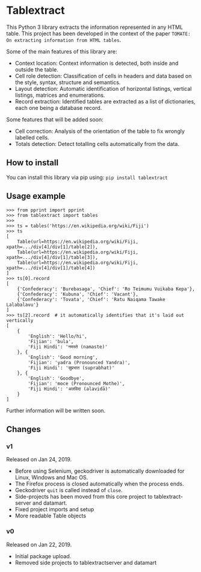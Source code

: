 # Tablextract

This Python 3 library extracts the information represented in any HTML table. This project has been developed in the context of the paper `TOMATE: On extracting information from HTML tables`.

Some of the main features of this library are:

* Context location: Context information is detected, both inside and outside the table.
* Cell role detection: Classification of cells in headers and data based on the style, syntax, structure and semantics.
* Layout detection: Automatic identification of horizontal listings, vertical listings, matrices and enumerations.
* Record extraction: Identified tables are extracted as a list of dictionaries, each one being a database record.

Some features that will be added soon:

* Cell correction: Analysis of the orientation of the table to fix wrongly labelled cells.
* Totals detection: Detect totalling cells automatically from the data.

## How to install

You can install this library via pip using:
```pip install tablextract```

## Usage example

```
>>> from pprint import pprint
>>> from tablextract import tables
>>>
>>> ts = tables('https://en.wikipedia.org/wiki/Fiji')
>>> ts
[
	Table(url=https://en.wikipedia.org/wiki/Fiji, xpath=.../div[4]/div[1]/table[2]),
	Table(url=https://en.wikipedia.org/wiki/Fiji, xpath=.../div[4]/div[1]/table[3]),
	Table(url=https://en.wikipedia.org/wiki/Fiji, xpath=.../div[4]/div[1]/table[4])
]
>>> ts[0].record
[
	{'Confederacy': 'Burebasaga', 'Chief': 'Ro Teimumu Vuikaba Kepa'},
	{'Confederacy': 'Kubuna', 'Chief': 'Vacant'},
	{'Confederacy': 'Tovata', 'Chief': 'Ratu Naiqama Tawake Lalabalavu'}
]
>>> ts[2].record  # it automatically identifies that it's laid out vertically
[
	{
		'English': 'Hello/hi',
		'Fijian': 'bula',
		'Fiji Hindi': 'नमस्ते (namaste)'
	}, {
		'English': 'Good morning',
		'Fijian': 'yadra (Pronounced Yandra)',
		'Fiji Hindi': 'सुप्रभात (suprabhat)'
	}, {
		'English': 'Goodbye',
		'Fijian': 'moce (Pronounced Mothe)',
		'Fiji Hindi': 'अलविदा (alavidā)'
	}
]

```

Further information will be written soon.

## Changes

### v1

Released on Jan 24, 2019.

* Before using Selenium, geckodriver is automatically downloaded for Linux, Windows and Mac OS.
* The Firefox process is closed automatically when the process ends.
* Geckodriver `quit` is called instead of `close`.
* Side-projects has been moved from this core project to tablextract-server and datamart.
* Fixed project imports and setup
* More readable Table objects

### v0

Released on Jan 22, 2019.

* Initial package upload.
* Removed side projects to tablextractserver and datamart